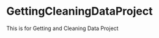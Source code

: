 GettingCleaningDataProject
==========================

This is for Getting and Cleaning Data Project
